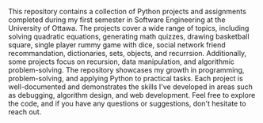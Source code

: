 This repository contains a collection of Python projects and assignments completed during my first semester in Software Engineering at the University of Ottawa. The projects cover a wide range of topics, including solving quadratic equations, generating math quizzes, drawing basketball square, single player rummy game with dice, social network friend recommandation, dictionaries, sets, objects, and recurrsion. Additionally, some projects focus on recursion, data manipulation, and algorithmic problem-solving. The repository showcases my growth in programming, problem-solving, and applying Python to practical tasks. Each project is well-documented and demonstrates the skills I've developed in areas such as debugging, algorithm design, and web development. Feel free to explore the code, and if you have any questions or suggestions, don't hesitate to reach out.
